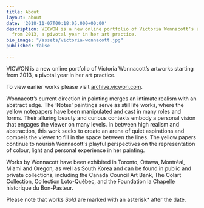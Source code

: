 ```yaml
---
title: About
layout: about
date: '2018-11-07T00:18:05.000+00:00'
description: VICWON is a new online portfolio of Victoria Wonnacott’s artworks starting
  from 2013, a pivotal year in her art practice.
bio_image: "/assets/victoria-wonnacott.jpg"
published: false

---
```

VICWON is a new online portfolio of Victoria Wonnacott’s artworks starting from 2013, a pivotal year in her art practice.

To view earlier works please visit [archive.vicwon.com](https://archive.vicwon.com).

Wonnacott’s current direction in painting merges an intimate realism with an abstract edge. The ‘Notes’ paintings serve as still life works, where the yellow notepapers have been manipulated and cast in many roles and forms. Their alluring beauty and curious contexts embody a personal vision that engages the viewer on many levels. In between high realism and abstraction, this work seeks to create an arena of quiet aspirations and compels the viewer to fill in the space between the lines. The yellow papers continue to nourish Wonnacott's playful perspectives on the representation of colour, light and personal experience in her painting.

Works by Wonnacott have been exhibited in Toronto, Ottawa, Montréal, Miami and Oregon, as well as South Korea and can be found in public and private collections, including the Canada Council Art Bank, The Colart Collection, Collection Loto-Québec, and the Foundation la Chapelle historique du Bon-Pasteur.

Please note that works _Sold_ are marked with an asterisk* after the date.